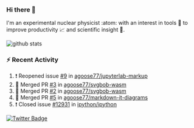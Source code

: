 ### Hi there 👋 

I'm an experimental nuclear physicist :atom: with an interest in tools :wrench: to improve productivity :chart_with_upwards_trend: and scientific insight :telescope:.

![github stats](https://github-readme-stats.vercel.app/api?username=agoose77&show_icons=true&hide_rank=true&hide_title=true&bg_color=30,e76445,904e95&text_color=efe3ec&icon_color=efe3ec)
<!--
**agoose77/agoose77** is a ✨ _special_ ✨ repository because its `README.md` (this file) appears on your GitHub profile.

Here are some ideas to get you started:

- 🔭 I’m currently working on ...
- 🌱 I’m currently learning ...
- 👯 I’m looking to collaborate on ...
- 🤔 I’m looking for help with ...
- 💬 Ask me about ...
- 📫 How to reach me: ...
- 😄 Pronouns: ...
- ⚡ Fun fact: ...
-->

### :zap: Recent Activity
<!--START_SECTION:activity-->
1. ❗️ Reopened issue [#9](https://github.com/agoose77/jupyterlab-markup/issues/9) in [agoose77/jupyterlab-markup](https://github.com/agoose77/jupyterlab-markup)
2. 🎉 Merged PR [#3](https://github.com/agoose77/svgbob-wasm/pull/3) in [agoose77/svgbob-wasm](https://github.com/agoose77/svgbob-wasm)
3. 🎉 Merged PR [#2](https://github.com/agoose77/svgbob-wasm/pull/2) in [agoose77/svgbob-wasm](https://github.com/agoose77/svgbob-wasm)
4. 🎉 Merged PR [#5](https://github.com/agoose77/markdown-it-diagrams/pull/5) in [agoose77/markdown-it-diagrams](https://github.com/agoose77/markdown-it-diagrams)
5. ❗️ Closed issue [#12931](https://github.com/ipython/ipython/issues/12931) in [ipython/ipython](https://github.com/ipython/ipython)
<!--END_SECTION:activity-->


[![Twitter Badge](https://img.shields.io/twitter/follow/agoose77?style=flat-square&logo=Twitter&logoColor=white&color=cornflowerblue)](https://twitter.com/agoose77)
